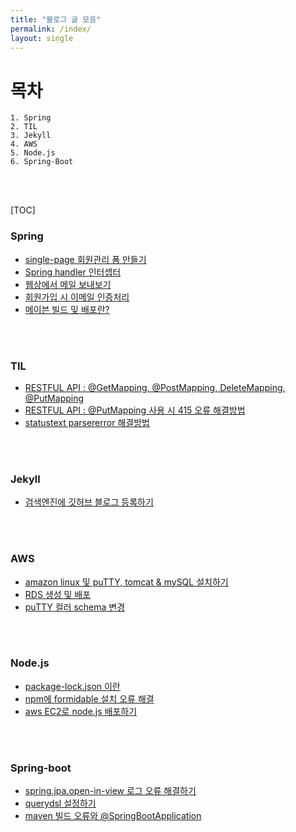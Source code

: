 ```yaml
---
title: "블로그 글 모음"
permalink: /index/
layout: single
---
```






# **목차**  

```
1. Spring
2. TIL
3. Jekyll
4. AWS
5. Node.js
6. Spring-Boot
```

<br><br>

[TOC]



### Spring  

- [single-page 회원관리 폼 만들기](https://mand2.github.io/spring/SPRING-single-page/)
- [Spring handler 인터셉터](https://mand2.github.io/spring/2)
- [웹상에서 메일 보내보기](https://mand2.github.io/spring/3)
- [회원가입 시 이메일 인증처리](https://mand2.github.io/spring/4)
- [메이븐 빌드 및 배포란?](https://mand2.github.io/spring/5)

<br><br>

### TIL  

- [RESTFUL API : @GetMapping, @PostMapping, DeleteMapping, @PutMapping](https://mand2.github.io/til/2/)
- [RESTFUL API : @PutMapping 사용 시 415 오류 해결방법](https://mand2.github.io/til/3)
- [statustext parsererror 해결방법](https://mand2.github.io/til/4)

<br><br>

### Jekyll  

- [검색엔진에 깃허브 블로그 등록하기](https://mand2.github.io/jekyll/1)

<br><br>

### AWS

- [amazon linux 및 puTTY, tomcat & mySQL 설치하기](https://mand2.github.io/aws/1)
- [RDS 생성 및 배포](https://mand2.github.io/aws/2)
- [puTTY 컬러 schema 변경](https://mand2.github.io/aws/3)

<br><br>

### Node.js
- [package-lock.json 이란](https://mand2.github.io/Node.js/1)
- [npm에 formidable 설치 오류 해결](https://mand2.github.io/Node.js/2)
- [aws EC2로 node.js 배포하기](https://mand2.github.io/Node.js/3)



<br><br>

### Spring-boot

- [spring.jpa.open-in-view 로그 오류 해결하기](https://mand2.github.io/Spring-Boot/1)
- [querydsl 설정하기](https://mand2.github.io/Spring-Boot/2)
- [maven 빌드 오류와 @SpringBootApplication](https://mand2.github.io/Spring-Boot/3)

<br>

<br><br><br><br>		
